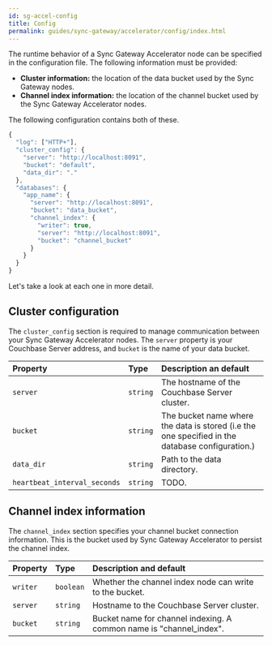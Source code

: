 ```yaml
---
id: sg-accel-config
title: Config
permalink: guides/sync-gateway/accelerator/config/index.html
---
```


The runtime behavior of a Sync Gateway Accelerator node can be specified in the configuration file. The following information must be provided:

  - **Cluster information:** the location of the data bucket used by the Sync Gateway nodes.
  - **Channel index information:** the location of the channel bucket used by the Sync Gateway Accelerator nodes.

The following configuration contains both of these.

```javascript
{
  "log": ["HTTP+"],
  "cluster_config": {
    "server": "http://localhost:8091",
    "bucket": "default",
    "data_dir": "."
  },
  "databases": {
    "app_name": {
      "server": "http://localhost:8091",
      "bucket": "data_bucket",
      "channel_index": {
        "writer": true,
        "server": "http://localhost:8091",
        "bucket": "channel_bucket"
      }
    }
  }
}
```

Let's take a look at each one in more detail.

## Cluster configuration

The `cluster_config` section is required to manage communication between your Sync Gateway Accelerator nodes. The `server` property is your Couchbase Server address, and `bucket` is the name of your data bucket.

|Property|Type|Description an default|
|:-------|:---|:---------------------|
|`server`|`string`|The hostname of the Couchbase Server cluster.|
|`bucket`|`string`|The bucket name where the data is stored (i.e the one specified in the database configuration.)|
|`data_dir`|`string`|Path to the data directory.|
|`heartbeat_interval_seconds`|`string`|TODO.|

## Channel index information

The `channel_index` section specifies your channel bucket connection information. This is the bucket used by Sync Gateway Accelerator to persist the channel index.

|Property|Type|Description and default|
|:-------|:---|:----------------------|
|`writer`|`boolean`|Whether the channel index node can write to the bucket.|
|`server`|`string`|Hostname to the Couchbase Server cluster.|
|`bucket`|`string`|Bucket name for channel indexing. A common name is "channel_index".|
